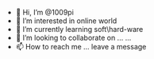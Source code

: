 - 👋 Hi, I’m @1009pi
- 👀 I’m interested in online world
- 🌱 I’m currently learning soft\hard-ware
- 💞️ I’m looking to collaborate on ... ...
- 📫 How to reach me ... leave a message

<!---
1009pi/1009pi is a ✨ special ✨ repository because its `README.md` (this file) appears on your GitHub profile.
You can click the Preview link to take a look at your changes.
--->
